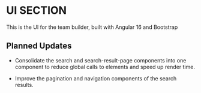 # UI SECTION

This is the UI for the team builder, built with Angular 16 and Bootstrap

## Planned Updates

- Consolidate the search and search-result-page components into one component to reduce global calls to elements and speed up render time.

- Improve the pagination and navigation components of the search results.